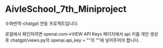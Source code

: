 # AivleSchool_7th_Miniproject
수화번역-chatgpt 연동 프로젝트입니다.

로컬에서 확인하려면  openai.com->VIEW API Keys 페이지에서 api 키를 개인 생성 후 chatgpt/views.py의 openai.api_key = ""의 ""에 넣어주어야 합니다.

